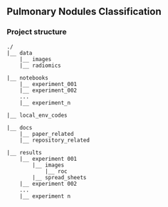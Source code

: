 ## Pulmonary Nodules Classification

### Project structure
```
./
|__ data
    |__ images
    |__ radiomics

|__ notebooks
    |__ experiment_001
    |__ experiment_002
    ...
    |__ experiment_n

|__ local_env_codes

|__ docs
    |__ paper_related
    |__ repository_related

|__ results
    |__ experiment 001
        |__ images
            |__ roc
        |__ spread_sheets
    |__ experiment 002
    ...
    |__ experiment n
```